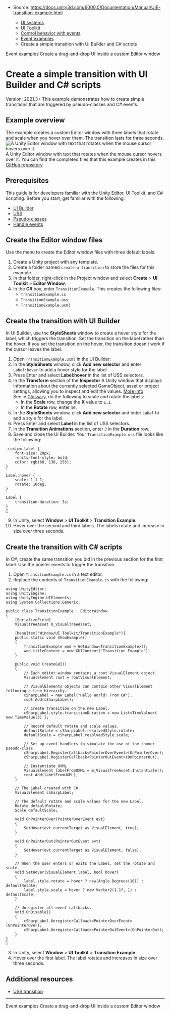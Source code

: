 * Source: https://docs.unity3d.com/6000.0/Documentation/Manual/UIE-transition-example.html

  * [UI systems](https://docs.unity3d.com/6000.0/Documentation/Manual/UIToolkits.html)
  * [UI Toolkit](https://docs.unity3d.com/6000.0/Documentation/Manual/UIElements.html)
  * [Control behavior with events](https://docs.unity3d.com/6000.0/Documentation/Manual/UIE-Events.html)
  * [Event examples](https://docs.unity3d.com/6000.0/Documentation/Manual/UIE-event-examples.html)
  * Create a simple transition with UI Builder and C# scripts


[](https://docs.unity3d.com/6000.0/Documentation/Manual/UIE-event-examples.html)
Event examples
[](https://docs.unity3d.com/6000.0/Documentation/Manual/UIE-create-drag-and-drop-ui.html)
Create a drag-and-drop UI inside a custom Editor window
# Create a simple transition with UI Builder and C# scripts
Version: 2021.3+
This example demonstrates how to create simple transitions that are triggered by pseudo-classes and C# events.
## Example overview
The example creates a custom Editor window with three labels that rotate and scale when you hover over them. The transition lasts for three seconds.
![A Unity Editor window with text that rotates when the mouse cursor hovers over it.](https://docs.unity3d.com/6000.0/Documentation/uploads/Main/transition-example.gif) A Unity Editor window with text that rotates when the mouse cursor hovers over it.
You can find the completed files that this example creates in this [GitHub repository](https://github.com/Unity-Technologies/ui-toolkit-manual-code-examples/tree/master/create-a-transition).
## Prerequisites
This guide is for developers familiar with the Unity Editor, UI Toolkit, and C# scripting. Before you start, get familiar with the following:
  * [UI Builder](https://docs.unity3d.com/6000.0/Documentation/Manual/UIBuilder.html)
  * [USS](https://docs.unity3d.com/6000.0/Documentation/Manual/UIE-USS.html)
  * [Pseudo-classes](https://docs.unity3d.com/6000.0/Documentation/Manual/UIE-USS-Selectors-Pseudo-Classes.html)
  * [Handle events](https://docs.unity3d.com/6000.0/Documentation/Manual/UIE-Events-Handling.html)


## Create the Editor window files
Use the menu to create the Editor window files with three default labels.
  1. Create a Unity project with any template.
  2. Create a folder named `create-a-transition` to store the files for this example.
  3. In that folder, right-click in the Project window and select **Create** > **UI Toolkit** > **Editor Window**.
  4. In the **C#** box, enter `TransitionExample`. This creates the following files:
     * `TransitionExample.cs`
     * `TransitionExample.uss`
     * `TransitionExample.uxml`


## Create the transition with UI Builder
In UI Builder, use the **StyleSheets** window to create a hover style for the label, which triggers the transition. Set the transition on the label rather than the hover. If you set the transition on the hover, the transition doesn’t work if the cursor leaves the label.
  1. Open `TransitionExample.uxml` in the UI Builder.
  2. In the **StyleSheets** window, click **Add new selector** and enter `Label:hover` to add a hover style for the label.
  3. Press Enter and select **Label:hover** in the list of USS selectors.
  4. In the **Transform** section of the **Inspector** A Unity window that displays information about the currently selected GameObject, asset or project settings, allowing you to inspect and edit the values. [More info](https://docs.unity3d.com/6000.0/Documentation/Manual/UsingTheInspector.html)  
See in [Glossary](https://docs.unity3d.com/6000.0/Documentation/Manual/Glossary.html#Inspector), do the following to scale and rotate the labels: 
     * In the **Scale** row, change the **X** value to `1.1`.
     * In the **Rotate** row, enter `10`.
  5. In the **StyleSheets** window, click **Add new selector** and enter `Label` to add a style for the label. 
  6. Press Enter and select **Label** in the list of USS selectors.
  7. In the **Transition Animations** section, enter `3` in the **Duration** row.
  8. Save and close the UI Builder. Your `TransitionExample.uss` file looks like the following:
```
.custom-label {
    font-size: 20px;
    -unity-font-style: bold;
    color: rgb(68, 138, 255);
}
    
Label:hover {
    scale: 1.1 1;
    rotate: 10deg;
}
    
Label {
    transition-duration: 3s;
}

```

  9. In Unity, select **Window** > **UI Toolkit** > **Transition Example**.
  10. Hover over the second and third labels. The labels rotate and increase in size over three seconds. 


## Create the transition with C# scripts
In C#, create the same transition you did in the previous section for the first label. Use the pointer events to trigger the transition.
  1. Open `TransitionExample.cs` in a text editor.
  2. Replace the contents of `TransitionExample.cs` with the following:
```
using UnityEditor;
using UnityEngine;
using UnityEngine.UIElements;
using System.Collections.Generic;

public class TransitionExample : EditorWindow
{
    [SerializeField]
    VisualTreeAsset m_VisualTreeAsset;

    [MenuItem("Window/UI Toolkit/TransitionExample")]
    public static void ShowExample()
    {
        TransitionExample wnd = GetWindow<TransitionExample>();
        wnd.titleContent = new GUIContent("Transition Example");
    }

    public void CreateGUI()
    {
        // Each editor window contains a root VisualElement object.
        VisualElement root = rootVisualElement;

        // VisualElements objects can contain other VisualElement following a tree hierarchy.
        cSharpLabel = new Label("Hello World! From C#");
        root.Add(cSharpLabel);

        // Create transition on the new Label.
        cSharpLabel.style.transitionDuration = new List<TimeValue>{ new TimeValue(3) };

        // Record default rotate and scale values.
        defaultRotate = cSharpLabel.resolvedStyle.rotate;
        defaultScale = cSharpLabel.resolvedStyle.scale;

        // Set up event handlers to simulate the use of the :hover pseudo-class.
        cSharpLabel.RegisterCallback<PointerOverEvent>(OnPointerOver);
        cSharpLabel.RegisterCallback<PointerOutEvent>(OnPointerOut);

        // Instantiate UXML
        VisualElement labelFromUXML = m_VisualTreeAsset.Instantiate();
        root.Add(labelFromUXML);
    }

    // The Label created with C#.
    VisualElement cSharpLabel;

    // The default rotate and scale values for the new Label.
    Rotate defaultRotate;
    Scale defaultScale;

    void OnPointerOver(PointerOverEvent evt)
    {
        SetHover(evt.currentTarget as VisualElement, true);
    }

    void OnPointerOut(PointerOutEvent evt)
    {
        SetHover(evt.currentTarget as VisualElement, false);
    }

    // When the user enters or exits the Label, set the rotate and scale.
    void SetHover(VisualElement label, bool hover)
    {
        label.style.rotate = hover ? new(Angle.Degrees(10)) : defaultRotate;
        label.style.scale = hover ? new Vector2(1.1f, 1) : defaultScale;
    }

    // Unregister all event callbacks.
    void OnDisable()
    {
        cSharpLabel.UnregisterCallback<PointerOverEvent>(OnPointerOver);
        cSharpLabel.UnregisterCallback<PointerOutEvent>(OnPointerOut);
    }
}

```

  3. In Unity, select **Window** > **UI Toolkit** > **Transition Example**.
  4. Hover over the first label. The label rotates and increases in size over three seconds.


## Additional resources
  * [USS transition](https://docs.unity3d.com/6000.0/Documentation/Manual/UIE-Transitions.html)


* * *
[](https://docs.unity3d.com/6000.0/Documentation/Manual/UIE-event-examples.html)
Event examples
[](https://docs.unity3d.com/6000.0/Documentation/Manual/UIE-create-drag-and-drop-ui.html)
Create a drag-and-drop UI inside a custom Editor window

